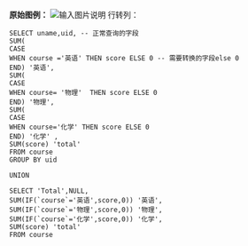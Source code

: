  **原始图例：** 
![输入图片说明](https://images.gitee.com/uploads/images/2021/0826/155800_85f77e58_5296156.png "屏幕截图.png")
行转列：

```
SELECT uname,uid, -- 正常查询的字段
SUM(
CASE
WHEN course ='英语' THEN score ELSE 0 -- 需要转换的字段else 0
END) '英语',
SUM(
CASE 
WHEN course= '物理'  THEN score ELSE 0
END) '物理',
SUM(
CASE  
WHEN course='化学' THEN score ELSE 0
END) '化学' ,
SUM(score) 'total'
FROM course
GROUP BY uid

UNION 

SELECT 'Total',NULL,
SUM(IF(`course`='英语',score,0)) '英语',
SUM(IF(`course`='物理',score,0)) '物理',
SUM(IF(`course`='化学',score,0)) '化学',
SUM(score) 'total'
FROM course
```
